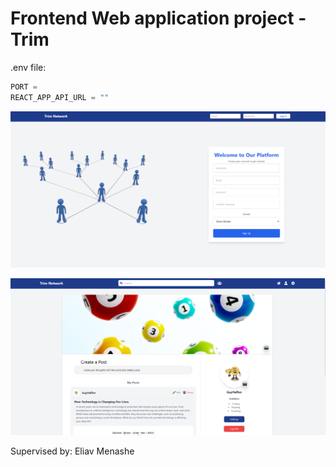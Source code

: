 # Frontend Web application project - Trim

.env file:
```javascript
PORT = 
REACT_APP_API_URL = ""
```

![My Logo](./src/assests/WelcomeScreen.png "Company")

![My Logo](./src/assests/ProfileScreen.png "Company")

Supervised by: Eliav Menashe
